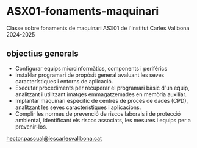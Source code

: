 # ASX01-fonaments-maquinari

Classe sobre fonaments de maquinari ASX01 de l'Institut Carles Vallbona 2024-2025

## objectius generals

- Configurar equips microinformàtics, components i perifèrics
- Instal·lar programari de propòsit general avaluant les seves característiques i entorns de aplicació.
- Executar procediments per recuperar el programari bàsic d'un equip, analitzant i utilitzant imatges
emmagatzemades en memòria auxiliar.
- Implantar maquinari específic de centres de procés de dades (CPD), analitzant les seves
característiques i aplicacions.
- Complir les normes de prevenció de riscos laborals i de protecció ambiental, identificant els
riscos associats, les mesures i equips per a prevenir-los.

hector.pascual@iescarlesvallbona.cat
